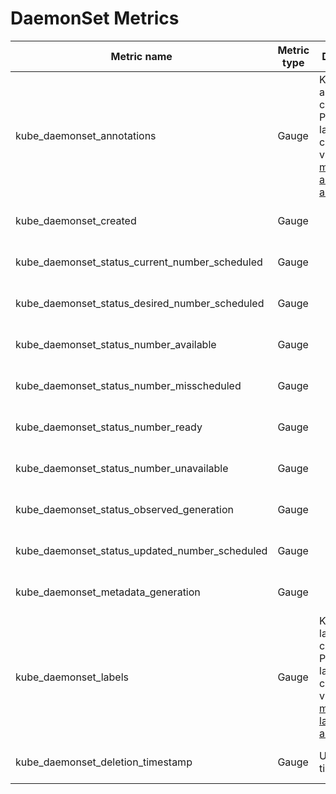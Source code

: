 # DaemonSet Metrics

| Metric name                                    | Metric type | Description                                                                                                                             | Labels/tags                                                                                                                                         | Status       |
| ---------------------------------------------- | ----------- | --------------------------------------------------------------------------------------------------------------------------------------- | --------------------------------------------------------------------------------------------------------------------------------------------------- | ------------ |
| kube_daemonset_annotations                     | Gauge       | Kubernetes annotations converted to Prometheus labels controlled via [--metric-annotations-allowlist](../../developer/cli-arguments.md) | `daemonset`=&lt;daemonset-name&gt; <br> `namespace`=&lt;daemonset-namespace&gt; <br> `annotation_DAEMONSET_ANNOTATION`=&lt;DAEMONSET_ANNOTATION&gt; | EXPERIMENTAL |
| kube_daemonset_created                         | Gauge       |                                                                                                                                         | `daemonset`=&lt;daemonset-name&gt; <br> `namespace`=&lt;daemonset-namespace&gt;                                                                     | STABLE       |
| kube_daemonset_status_current_number_scheduled | Gauge       |                                                                                                                                         | `daemonset`=&lt;daemonset-name&gt; <br> `namespace`=&lt;daemonset-namespace&gt;                                                                     | STABLE       |
| kube_daemonset_status_desired_number_scheduled | Gauge       |                                                                                                                                         | `daemonset`=&lt;daemonset-name&gt; <br> `namespace`=&lt;daemonset-namespace&gt;                                                                     | STABLE       |
| kube_daemonset_status_number_available         | Gauge       |                                                                                                                                         | `daemonset`=&lt;daemonset-name&gt; <br> `namespace`=&lt;daemonset-namespace&gt;                                                                     | STABLE       |
| kube_daemonset_status_number_misscheduled      | Gauge       |                                                                                                                                         | `daemonset`=&lt;daemonset-name&gt; <br> `namespace`=&lt;daemonset-namespace&gt;                                                                     | STABLE       |
| kube_daemonset_status_number_ready             | Gauge       |                                                                                                                                         | `daemonset`=&lt;daemonset-name&gt; <br> `namespace`=&lt;daemonset-namespace&gt;                                                                     | STABLE       |
| kube_daemonset_status_number_unavailable       | Gauge       |                                                                                                                                         | `daemonset`=&lt;daemonset-name&gt; <br> `namespace`=&lt;daemonset-namespace&gt;                                                                     | STABLE       |
| kube_daemonset_status_observed_generation      | Gauge       |                                                                                                                                         | `daemonset`=&lt;daemonset-name&gt; <br> `namespace`=&lt;daemonset-namespace&gt;                                                                     | STABLE       |
| kube_daemonset_status_updated_number_scheduled | Gauge       |                                                                                                                                         | `daemonset`=&lt;daemonset-name&gt; <br> `namespace`=&lt;daemonset-namespace&gt;                                                                     | STABLE       |
| kube_daemonset_metadata_generation             | Gauge       |                                                                                                                                         | `daemonset`=&lt;daemonset-name&gt; <br> `namespace`=&lt;daemonset-namespace&gt;                                                                     | STABLE       |
| kube_daemonset_labels                          | Gauge       | Kubernetes labels converted to Prometheus labels controlled via [--metric-labels-allowlist](../../developer/cli-arguments.md)           | `daemonset`=&lt;daemonset-name&gt; <br> `namespace`=&lt;daemonset-namespace&gt; <br> `label_DAEMONSET_LABEL`=&lt;DAEMONSET_LABEL&gt;                | STABLE       |
| kube_daemonset_deletion_timestamp              | Gauge       | Unix deletion timestamp                                                                                                                 | `daemonset`=&lt;daemonset-name&gt; <br> `namespace`=&lt;daemonset-namespace&gt;                                                                     | EXPERIMENTAL |
